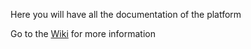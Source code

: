 Here you will have all the documentation of the platform

Go to the [Wiki](https://github.com/sergio128/Documentation-Test/wiki) for more information
